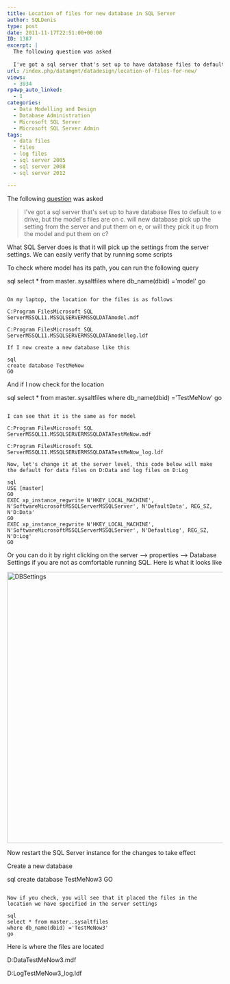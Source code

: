 ```yaml
---
title: Location of files for new database in SQL Server
author: SQLDenis
type: post
date: 2011-11-17T22:51:00+00:00
ID: 1387
excerpt: |
  The following question was asked
  
  I've got a sql server that's set up to have database files to default to e drive, but the model's files are on c. will new database pick up the setting from the server and put them on e, or will they pick it up from t&hellip;
url: /index.php/datamgmt/datadesign/location-of-files-for-new/
views:
  - 3934
rp4wp_auto_linked:
  - 1
categories:
  - Data Modelling and Design
  - Database Administration
  - Microsoft SQL Server
  - Microsoft SQL Server Admin
tags:
  - data files
  - files
  - log files
  - sql server 2005
  - sql server 2008
  - sql server 2012

---
```

The following [question][1] was asked

> I've got a sql server that's set up to have database files to default to e drive, but the model's files are on c. will new database pick up the setting from the server and put them on e, or will they pick it up from the model and put them on c?

What SQL Server does is that it will pick up the settings from the server settings. We can easily verify that by running some scripts

To check where model has its path, you can run the following query

sql
select * from master..sysaltfiles
where db_name(dbid) ='model'
go
```

On my laptop, the location for the files is as follows
  
C:Program FilesMicrosoft SQL ServerMSSQL11.MSSQLSERVERMSSQLDATAmodel.mdf
  
C:Program FilesMicrosoft SQL ServerMSSQL11.MSSQLSERVERMSSQLDATAmodellog.ldf

If I now create a new database like this

sql
create database TestMeNow
GO
```

And if I now check for the location

sql
select * from master..sysaltfiles
where db_name(dbid) ='TestMeNow'
go
```

I can see that it is the same as for model

C:Program FilesMicrosoft SQL ServerMSSQL11.MSSQLSERVERMSSQLDATATestMeNow.mdf
  
C:Program FilesMicrosoft SQL ServerMSSQL11.MSSQLSERVERMSSQLDATATestMeNow_log.ldf

Now, let's change it at the server level, this code below will make the default for data files on D:Data and log files on D:Log

sql
USE [master]
GO
EXEC xp_instance_regwrite N'HKEY_LOCAL_MACHINE', N'SoftwareMicrosoftMSSQLServerMSSQLServer', N'DefaultData', REG_SZ, N'D:Data'
GO
EXEC xp_instance_regwrite N'HKEY_LOCAL_MACHINE', N'SoftwareMicrosoftMSSQLServerMSSQLServer', N'DefaultLog', REG_SZ, N'D:Log'
GO
```

Or you can do it by right clicking on the server –> properties –> Database Settings if you are not as comfortable running SQL. Here is what it looks like
  
[<img src="http://farm7.static.flickr.com/6043/6355955641_8d0daa2731_b.jpg" width="704" height="632" alt="DBSettings" />][2]

Now restart the SQL Server instance for the changes to take effect
  
Create a new database

sql
create database TestMeNow3
GO
```

Now if you check, you will see that it placed the files in the location we have specified in the server settings

sql
select * from master..sysaltfiles
where db_name(dbid) ='TestMeNow3'
go
```

Here is where the files are located
  
D:DataTestMeNow3.mdf
  
D:LogTestMeNow3_log.ldf

 [1]: http://forum.ltd.local/viewtopic.php?f=22&t=15783
 [2]: http://www.flickr.com/photos/denisgobo/6355955641/ "DBSettings "